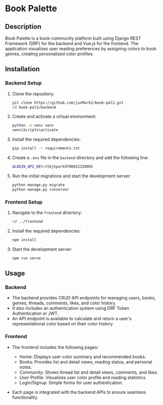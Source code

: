 # Book Palette

## Description

Book Palette is a book-community platform built using Django REST Framework (DRF) for the backend and Vue.js for the frontend. The application visualizes user reading preferences by assigning colors to book genres, creating personalized color profiles.

## Installation

### Backend Setup

1. Clone the repository:
   ```sh
   git clone https://github.com/junMark2/book-pal2.git
   cd book-pal2/backend
   ```

2. Create and activate a virtual environment:
   ```sh
   python -m venv venv
   venv\Scripts\activate
   ```

3. Install the required dependencies:
   ```sh
   pip install -r requirements.txt
   ```

4. Create a `.env` file in the `backend` directory and add the following line:
   ```sh
   ALADIN_API_KEY=ttbjhpark9706021328002
   ```

5. Run the initial migrations and start the development server:
   ```sh
   python manage.py migrate
   python manage.py runserver
   ```

### Frontend Setup

1. Navigate to the `frontend` directory:
   ```sh
   cd ../frontend
   ```

2. Install the required dependencies:
   ```sh
   npm install
   ```

3. Start the development server:
   ```sh
   npm run serve
   ```

## Usage

### Backend

- The backend provides CRUD API endpoints for managing users, books, genres, threads, comments, likes, and color history.
- It also includes an authentication system using DRF Token Authentication or JWT.
- An API endpoint is available to calculate and return a user's representational color based on their color history.

### Frontend

- The frontend includes the following pages:
  - Home: Displays user color summary and recommended books.
  - Books: Provides list and detail views, reading status, and personal notes.
  - Community: Shows thread list and detail views, comments, and likes.
  - User Profile: Visualizes user color profile and reading statistics.
  - Login/Signup: Simple forms for user authentication.

- Each page is integrated with the backend APIs to ensure seamless functionality.
